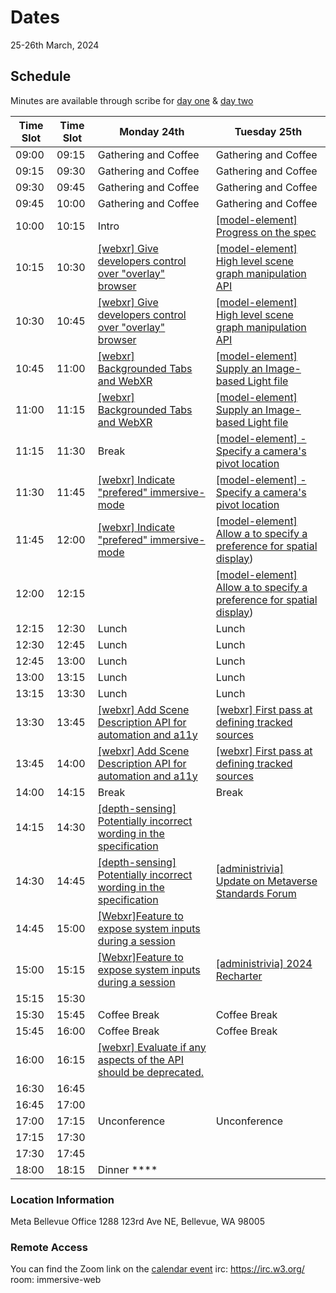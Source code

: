 # Dates
25-26th March, 2024

## Schedule

Minutes are available through scribe for [day one](https://www.w3.org/2024/03/25-immersive-web-minutes.html) & [day two](https://www.w3.org/2024/03/26-immersive-web-minutes.html)

| Time Slot | Time Slot | Monday 24th                                                                                                                                      | Tuesday 25th                                                                                                                                    |
| --------- | --------- | ------------------------------------------------------------------------------------------------------------------------------------------------ | ---------------------------------------------------------------------------------------------------------------------------------------------    |
| 09:00     | 09:15     | Gathering and Coffee                                                                                                                             | Gathering and Coffee                                                                                                                            |
| 09:15     | 09:30     | Gathering and Coffee                                                                                                                             | Gathering and Coffee                                                                                                                            |
| 09:30     | 09:45     | Gathering and Coffee                                                                                                                             | Gathering and Coffee                                                                                                                            |
| 09:45     | 10:00     | Gathering and Coffee                                                                                                                             | Gathering and Coffee                                                                                                                            |
| 10:00     | 10:15     | Intro                                                                                                                                            | [[model-element] Progress on the spec](https://github.com/immersive-web/model-element/issues/78)                                                                                                                                      |
| 10:15     | 10:30     | [[webxr] Give developers control over "overlay" browser](https://github.com/immersive-web/webxr/issues/1365)          | [[model-element] High level scene graph manipulation API](https://github.com/immersive-web/model-element/issues/65)                                                                                  |
| 10:30     | 10:45     | [[webxr] Give developers control over "overlay" browser](https://github.com/immersive-web/webxr/issues/1365)                       | [[model-element] High level scene graph manipulation API](https://github.com/immersive-web/model-element/issues/65)                             |
| 10:45     | 11:00     | [[webxr] Backgrounded Tabs and WebXR](https://github.com/immersive-web/webxr/issues/1364)                             | [[model-element] Supply an Image-based Light file](https://github.com/immersive-web/model-element/issues/71)                                                                                             |
| 11:00     | 11:15     | [[webxr] Backgrounded Tabs and WebXR](https://github.com/immersive-web/webxr/issues/1364)                             | [[model-element] Supply an Image-based Light file](https://github.com/immersive-web/model-element/issues/71)                                                                                                 |
| 11:15     | 11:30     | Break                                                                                                                 | [[model-element] - Specify a camera's pivot location](https://github.com/immersive-web/model-element/issues/72)                                                            |
| 11:30     | 11:45     | [[webxr] Indicate "prefered" immersive-mode](https://github.com/immersive-web/webxr/issues/1360)                      | [[model-element] - Specify a camera's pivot location](https://github.com/immersive-web/model-element/issues/72)                                                            |
| 11:45     | 12:00     | [[webxr] Indicate "prefered" immersive-mode](https://github.com/immersive-web/webxr/issues/1360)                                                                                                                                                                                                    | [[model-element] Allow a <model> to specify a preference for spatial display](https://github.com/immersive-web/model-element/issues/76))                                 |
| 12:00     | 12:15     |                                                                      | [[model-element] Allow a <model> to specify a preference for spatial display](https://github.com/immersive-web/model-element/issues/76))            |
| 12:15     | 12:30     | Lunch                                                                                                                                            | Lunch                                                                                                                                           |
| 12:30     | 12:45     | Lunch                                                                                                                                            | Lunch                                                                                                                                           |
| 12:45     | 13:00     | Lunch                                                                                                                                            | Lunch                                                                                                                                           |
| 13:00     | 13:15     | Lunch                                                                                                                                            | Lunch                                                                                                                                           |
| 13:15     | 13:30     | Lunch                                                                                                                                            | Lunch                                                                                                                                           |
| 13:30     | 13:45     | [[webxr] Add Scene Description API for automation and a11y](https://github.com/immersive-web/webxr/issues/1363)       | [[webxr] First pass at defining tracked sources](https://github.com/immersive-web/webxr/pull/1361)
| 13:45     | 14:00     | [[webxr] Add Scene Description API for automation and a11y](https://github.com/immersive-web/webxr/issues/1363)       | [[webxr] First pass at defining tracked sources](https://github.com/immersive-web/webxr/pull/1361)                                                                     |
| 14:00     | 14:15     | Break                                                                                                                 |   Break                                                                                                                                                                     |
| 14:15     | 14:30     | [[depth-sensing] Potentially incorrect wording in the specification](https://github.com/immersive-web/depth-sensing/issues/44)                     |                          |
| 14:30     | 14:45     | [[depth-sensing] Potentially incorrect wording in the specification](https://github.com/immersive-web/depth-sensing/issues/44)                            | [[administrivia] Update on Metaverse Standards Forum ](https://github.com/immersive-web/administrivia/issues/206)                                                          |
| 14:45     | 15:00     | [[Webxr]Feature to expose system inputs during a session](https://github.com/immersive-web/webxr/issues/1366)         |                          |
| 15:00     | 15:15     | [[Webxr]Feature to expose system inputs during a session](https://github.com/immersive-web/webxr/issues/1366)         |  [[administrivia] 2024 Recharter](https://github.com/immersive-web/administrivia/issues/204)                          |
| 15:15     | 15:30     | []()                                                                                                                  |                          |
| 15:30     | 15:45     | Coffee Break                                                                                                          | Coffee Break             |
| 15:45     | 16:00     | Coffee Break                                                                                                          | Coffee Break             |
| 16:00     | 16:15     | [[webxr] Evaluate if any aspects of the API should be deprecated.](https://github.com/immersive-web/webxr/issues/1341)|                                                                          |                          |[]()                      |
| 16:30     | 16:45     |                                                                                                                       | []()                     |
| 16:45     | 17:00     |                                                                                                                       | []()                     |
| 17:00     | 17:15     |     Unconference                                                                                                      | Unconference             |
| 17:15     | 17:30     | []()                                                                                                                  |[]()                      |
| 17:30     | 17:45     |    ||                                                                                                                 |                          | Dinner                                                                                                                                          |
| 18:00     | 18:15     | Dinner                ****

### Location Information

Meta Bellevue Office
1288 123rd Ave NE, Bellevue, WA 98005

### Remote Access
You can find the Zoom link on the [calendar event](https://www.w3.org/events/meetings/0d4590ed-b6f4-4fc9-b771-88d8e966042c/20240325T090000/)
irc: https://irc.w3.org/
room: immersive-web
